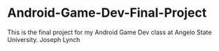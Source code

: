 # Android-Game-Dev-Final-Project
This is the final project for my Android Game Dev class at Angelo State University. Joseph Lynch
